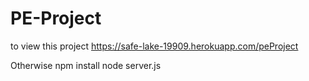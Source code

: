 # PE-Project
to view this project
https://safe-lake-19909.herokuapp.com/peProject

Otherwise
npm install
node server.js

